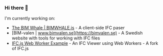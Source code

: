 ### Hi there 👋

I'm currently working on:
- [The BIM Whale | BIMWHALE.js](https://github.com/andrewisen/bim-whale) - A client-side IFC paser
- [BIM-valen | www.bimvalen.se](https://bimvalen.se) - A Swedish website with tools for working with IFC files
- [IFC.js Web Worker Example](https://github.com/andrewisen/IFC.js-web-worker-example) - An IFC Viewer using Web Workers - A fork of IFC.js
<!--
**andrewisen/andrewisen** is a ✨ _special_ ✨ repository because its `README.md` (this file) appears on your GitHub profile.

Here are some ideas to get you started:

- 🔭 I’m currently working on ...
- 🌱 I’m currently learning ...
- 👯 I’m looking to collaborate on ...
- 🤔 I’m looking for help with ...
- 💬 Ask me about ...
- 📫 How to reach me: ...
- 😄 Pronouns: ...
- ⚡ Fun fact: ...
-->
